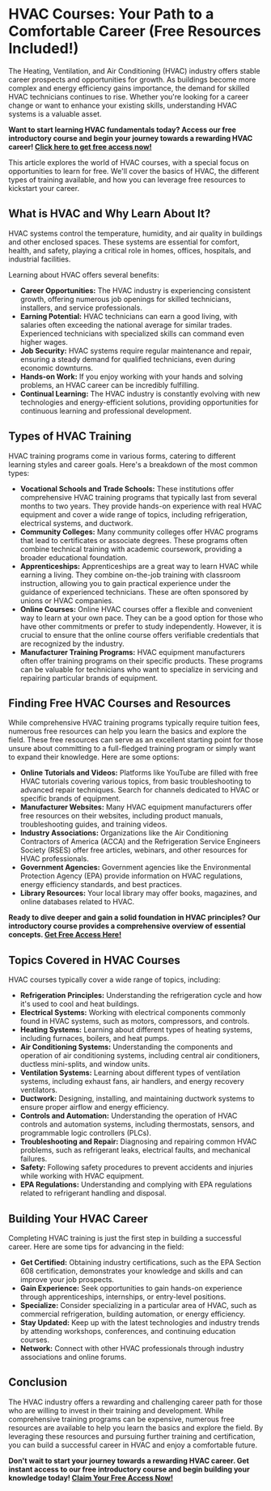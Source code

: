 # HVAC Courses: Your Path to a Comfortable Career (Free Resources Included!)

The Heating, Ventilation, and Air Conditioning (HVAC) industry offers stable career prospects and opportunities for growth. As buildings become more complex and energy efficiency gains importance, the demand for skilled HVAC technicians continues to rise. Whether you're looking for a career change or want to enhance your existing skills, understanding HVAC systems is a valuable asset.

**Want to start learning HVAC fundamentals today? Access our free introductory course and begin your journey towards a rewarding HVAC career! [Click here to get free access now!](https://udemywork.com/hvac-courses-free)**

This article explores the world of HVAC courses, with a special focus on opportunities to learn for free. We'll cover the basics of HVAC, the different types of training available, and how you can leverage free resources to kickstart your career.

## What is HVAC and Why Learn About It?

HVAC systems control the temperature, humidity, and air quality in buildings and other enclosed spaces. These systems are essential for comfort, health, and safety, playing a critical role in homes, offices, hospitals, and industrial facilities.

Learning about HVAC offers several benefits:

*   **Career Opportunities:** The HVAC industry is experiencing consistent growth, offering numerous job openings for skilled technicians, installers, and service professionals.
*   **Earning Potential:** HVAC technicians can earn a good living, with salaries often exceeding the national average for similar trades. Experienced technicians with specialized skills can command even higher wages.
*   **Job Security:** HVAC systems require regular maintenance and repair, ensuring a steady demand for qualified technicians, even during economic downturns.
*   **Hands-on Work:** If you enjoy working with your hands and solving problems, an HVAC career can be incredibly fulfilling.
*   **Continual Learning:** The HVAC industry is constantly evolving with new technologies and energy-efficient solutions, providing opportunities for continuous learning and professional development.

## Types of HVAC Training

HVAC training programs come in various forms, catering to different learning styles and career goals. Here's a breakdown of the most common types:

*   **Vocational Schools and Trade Schools:** These institutions offer comprehensive HVAC training programs that typically last from several months to two years. They provide hands-on experience with real HVAC equipment and cover a wide range of topics, including refrigeration, electrical systems, and ductwork.
*   **Community Colleges:** Many community colleges offer HVAC programs that lead to certificates or associate degrees. These programs often combine technical training with academic coursework, providing a broader educational foundation.
*   **Apprenticeships:** Apprenticeships are a great way to learn HVAC while earning a living. They combine on-the-job training with classroom instruction, allowing you to gain practical experience under the guidance of experienced technicians. These are often sponsored by unions or HVAC companies.
*   **Online Courses:** Online HVAC courses offer a flexible and convenient way to learn at your own pace. They can be a good option for those who have other commitments or prefer to study independently. However, it is crucial to ensure that the online course offers verifiable credentials that are recognized by the industry.
*   **Manufacturer Training Programs:** HVAC equipment manufacturers often offer training programs on their specific products. These programs can be valuable for technicians who want to specialize in servicing and repairing particular brands of equipment.

## Finding Free HVAC Courses and Resources

While comprehensive HVAC training programs typically require tuition fees, numerous free resources can help you learn the basics and explore the field. These free resources can serve as an excellent starting point for those unsure about committing to a full-fledged training program or simply want to expand their knowledge. Here are some options:

*   **Online Tutorials and Videos:** Platforms like YouTube are filled with free HVAC tutorials covering various topics, from basic troubleshooting to advanced repair techniques. Search for channels dedicated to HVAC or specific brands of equipment.
*   **Manufacturer Websites:** Many HVAC equipment manufacturers offer free resources on their websites, including product manuals, troubleshooting guides, and training videos.
*   **Industry Associations:** Organizations like the Air Conditioning Contractors of America (ACCA) and the Refrigeration Service Engineers Society (RSES) offer free articles, webinars, and other resources for HVAC professionals.
*   **Government Agencies:** Government agencies like the Environmental Protection Agency (EPA) provide information on HVAC regulations, energy efficiency standards, and best practices.
*   **Library Resources:** Your local library may offer books, magazines, and online databases related to HVAC.

**Ready to dive deeper and gain a solid foundation in HVAC principles? Our introductory course provides a comprehensive overview of essential concepts. [Get Free Access Here!](https://udemywork.com/hvac-courses-free)**

## Topics Covered in HVAC Courses

HVAC courses typically cover a wide range of topics, including:

*   **Refrigeration Principles:** Understanding the refrigeration cycle and how it's used to cool and heat buildings.
*   **Electrical Systems:** Working with electrical components commonly found in HVAC systems, such as motors, compressors, and controls.
*   **Heating Systems:** Learning about different types of heating systems, including furnaces, boilers, and heat pumps.
*   **Air Conditioning Systems:** Understanding the components and operation of air conditioning systems, including central air conditioners, ductless mini-splits, and window units.
*   **Ventilation Systems:** Learning about different types of ventilation systems, including exhaust fans, air handlers, and energy recovery ventilators.
*   **Ductwork:** Designing, installing, and maintaining ductwork systems to ensure proper airflow and energy efficiency.
*   **Controls and Automation:** Understanding the operation of HVAC controls and automation systems, including thermostats, sensors, and programmable logic controllers (PLCs).
*   **Troubleshooting and Repair:** Diagnosing and repairing common HVAC problems, such as refrigerant leaks, electrical faults, and mechanical failures.
*   **Safety:** Following safety procedures to prevent accidents and injuries while working with HVAC equipment.
*   **EPA Regulations:** Understanding and complying with EPA regulations related to refrigerant handling and disposal.

## Building Your HVAC Career

Completing HVAC training is just the first step in building a successful career. Here are some tips for advancing in the field:

*   **Get Certified:** Obtaining industry certifications, such as the EPA Section 608 certification, demonstrates your knowledge and skills and can improve your job prospects.
*   **Gain Experience:** Seek opportunities to gain hands-on experience through apprenticeships, internships, or entry-level positions.
*   **Specialize:** Consider specializing in a particular area of HVAC, such as commercial refrigeration, building automation, or energy efficiency.
*   **Stay Updated:** Keep up with the latest technologies and industry trends by attending workshops, conferences, and continuing education courses.
*   **Network:** Connect with other HVAC professionals through industry associations and online forums.

## Conclusion

The HVAC industry offers a rewarding and challenging career path for those who are willing to invest in their training and development. While comprehensive training programs can be expensive, numerous free resources are available to help you learn the basics and explore the field. By leveraging these resources and pursuing further training and certification, you can build a successful career in HVAC and enjoy a comfortable future.

**Don't wait to start your journey towards a rewarding HVAC career. Get instant access to our free introductory course and begin building your knowledge today! [Claim Your Free Access Now!](https://udemywork.com/hvac-courses-free)**
